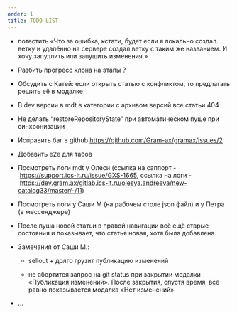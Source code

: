 ```yaml
---
order: 1
title: TODO LIST
---
```


-  потестить «Что за ошибка, кстати, будет если я локально создал ветку и удалённо на сервере создал ветку с таким же названием. И хочу запуллить или запушить изменения.»

-  Разбить прогресс клона на этапы ?

-  Обсудить с Катей: если открыть статью с конфликтом, то предлагать решить её в модалке

-  В dev версии в mdt в категории с архивом версий все статьи 404

-  Не делать “restoreRepositoryState” при автоматическом пуше при синхронизации

-  Исправить баг в github <https://github.com/Gram-ax/gramax/issues/2>

-  Добавить e2e для табов

-  Посмотреть логи mdt у Олеси (ссылка на саппорт - <https://support.ics-it.ru/issue/GXS-1665>, ссылка на логи - <https://dev.gram.ax/gitlab.ics-it.ru/olesya.andreeva/new-catalog33/master/-/11>)

-  Посмотреть логи у Саши М (на рабочем столе json файл) и у Петра (в мессенджере)

-  После пуша новой статьи в правой навигации всё ещё старые состояния и показывает, что статья новая, хотя была добавлена.

-  Замечания от Саши М.:

   -  sellout + долго грузит публикацию изменений

   -  не абортится запрос на git status при закрытии модалки «Публикация изменений». После закрытия, спустя время, всё равно показывается модалка «Нет изменений»

-  …